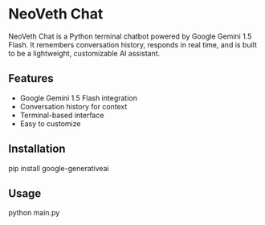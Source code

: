 # NeoVeth Chat

NeoVeth Chat is a Python terminal chatbot powered by Google Gemini 1.5 Flash.
It remembers conversation history, responds in real time, and is built to be
a lightweight, customizable AI assistant.

## Features
- Google Gemini 1.5 Flash integration
- Conversation history for context
- Terminal-based interface
- Easy to customize

## Installation
pip install google-generativeai

## Usage
python main.py